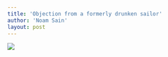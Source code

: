 ```yaml
---
title: 'Objection from a formerly drunken sailor'
author: 'Noam Sain'
layout: post
---
```


![](https://1.bp.blogspot.com/_8aN4krk1nsk/TG_NX0ksuXI/AAAAAAAAAeY/VGxTU-lunM8/s1600/20100424drunken-sailor.jpg)
